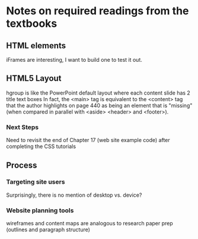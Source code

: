 # Notes on required readings from the textbooks

## HTML elements

iFrames are interesting, I want to build one to test it out.

## HTML5 Layout

hgroup is like the PowerPoint default layout where each content slide has 2 title text boxes
In fact, the \<main\> tag is equivalent to the \<content\> tag that the author highlights on page 440 as being an element that is "missing" (when compared in parallel with \<aside\> \<header\> and \<footer\>).

### Next Steps

Need to revisit the end of Chapter 17 (web site example code) after completing the CSS tutorials

## Process

### Targeting site users

Surprisingly, there is no mention of desktop vs. device?

### Website planning tools

wireframes and content maps are analogous to research paper prep (outlines and paragraph structure)
